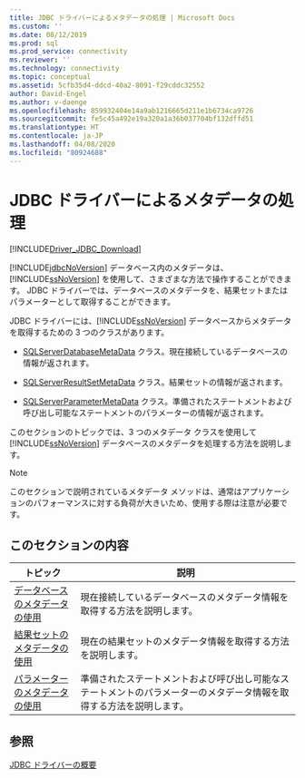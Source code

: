 ```yaml
---
title: JDBC ドライバーによるメタデータの処理 | Microsoft Docs
ms.custom: ''
ms.date: 08/12/2019
ms.prod: sql
ms.prod_service: connectivity
ms.reviewer: ''
ms.technology: connectivity
ms.topic: conceptual
ms.assetid: 5cfb35d4-ddcd-40a2-8091-f29cddc32552
author: David-Engel
ms.author: v-daenge
ms.openlocfilehash: 859932404e14a9ab1216665d211e1b6734ca9726
ms.sourcegitcommit: fe5c45a492e19a320a1a36b037704bf132dffd51
ms.translationtype: HT
ms.contentlocale: ja-JP
ms.lasthandoff: 04/08/2020
ms.locfileid: "80924688"
---
```

# <a name="handling-metadata-with-the-jdbc-driver"></a>JDBC ドライバーによるメタデータの処理
[!INCLUDE[Driver_JDBC_Download](../../includes/driver_jdbc_download.md)]

  [!INCLUDE[jdbcNoVersion](../../includes/jdbcnoversion_md.md)] データベース内のメタデータは、[!INCLUDE[ssNoVersion](../../includes/ssnoversion-md.md)] を使用して、さまざまな方法で操作することができます。 JDBC ドライバーでは、データベースのメタデータを、結果セットまたはパラメーターとして取得することができます。  
  
 JDBC ドライバーには、[!INCLUDE[ssNoVersion](../../includes/ssnoversion-md.md)] データベースからメタデータを取得するための 3 つのクラスがあります。  
  
-   [SQLServerDatabaseMetaData](../../connect/jdbc/reference/sqlserverdatabasemetadata-class.md) クラス。現在接続しているデータベースの情報が返されます。  
  
-   [SQLServerResultSetMetaData](../../connect/jdbc/reference/sqlserverresultsetmetadata-class.md) クラス。結果セットの情報が返されます。  
  
-   [SQLServerParameterMetaData](../../connect/jdbc/reference/sqlserverparametermetadata-class.md) クラス。準備されたステートメントおよび呼び出し可能なステートメントのパラメーターの情報が返されます。  
  
 このセクションのトピックでは、3 つのメタデータ クラスを使用して [!INCLUDE[ssNoVersion](../../includes/ssnoversion-md.md)] データベースのメタデータを処理する方法を説明します。  
  
> [!NOTE]  
>  このセクションで説明されているメタデータ メソッドは、通常はアプリケーションのパフォーマンスに対する負荷が大きいため、使用する際は注意が必要です。  
  
## <a name="in-this-section"></a>このセクションの内容  
  
|トピック|説明|  
|-----------|-----------------|  
|[データベースのメタデータの使用](../../connect/jdbc/using-database-metadata.md)|現在接続しているデータベースのメタデータ情報を取得する方法を説明します。|  
|[結果セットのメタデータの使用](../../connect/jdbc/using-result-set-metadata.md)|現在の結果セットのメタデータ情報を取得する方法を説明します。|  
|[パラメーターのメタデータの使用](../../connect/jdbc/using-parameter-metadata.md)|準備されたステートメントおよび呼び出し可能なステートメントのパラメーターのメタデータ情報を取得する方法を説明します。|  
  
## <a name="see-also"></a>参照  
 [JDBC ドライバーの概要](../../connect/jdbc/overview-of-the-jdbc-driver.md)  
  
  
